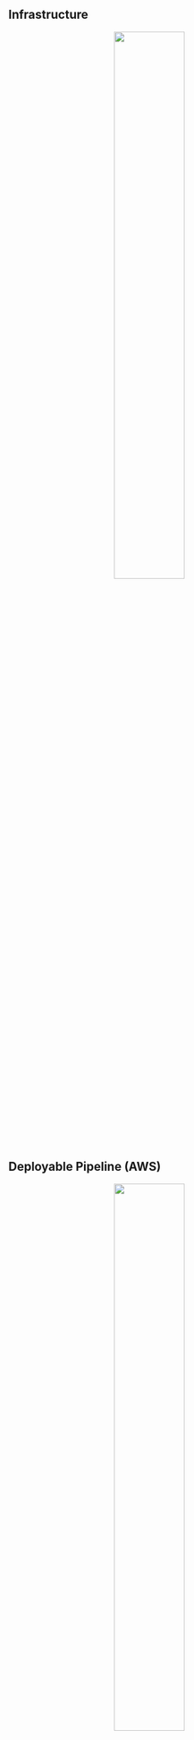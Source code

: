 <h2>
<b align="center">Infrastructure</b></h2>  
<p align="center">
<img  src="https://chrisyou-backup-website.s3.amazonaws.com/assets/Fantasy_Football/FF-AWS-Diagram.png" width="50%"/>
</p>
<br>
<h2>
<b align="center">Deployable Pipeline (AWS)</b>
  </h2>
<p align="center">
<img  src="https://chrisyou-backup-website.s3.amazonaws.com/assets/Fantasy_Football/FF-Pipeline-Backend-EBS.png" width="50%"/>
</p>
